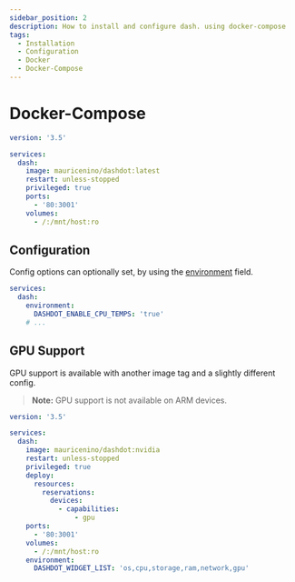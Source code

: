 ```yaml
---
sidebar_position: 2
description: How to install and configure dash. using docker-compose
tags:
  - Installation
  - Configuration
  - Docker
  - Docker-Compose
---
```


# Docker-Compose

```yml
version: '3.5'

services:
  dash:
    image: mauricenino/dashdot:latest
    restart: unless-stopped
    privileged: true
    ports:
      - '80:3001'
    volumes:
      - /:/mnt/host:ro
```

## Configuration

Config options can optionally set, by using the [environment](https://docs.docker.com/compose/compose-file/#environment) field.

```yml
services:
  dash:
    environment:
      DASHDOT_ENABLE_CPU_TEMPS: 'true'
    # ...
```

## GPU Support

GPU support is available with another image tag and a slightly different config.

> **Note:** GPU support is not available on ARM devices.

```yml
version: '3.5'

services:
  dash:
    image: mauricenino/dashdot:nvidia
    restart: unless-stopped
    privileged: true
    deploy:
      resources:
        reservations:
          devices:
            - capabilities:
                - gpu
    ports:
      - '80:3001'
    volumes:
      - /:/mnt/host:ro
    environment:
      DASHDOT_WIDGET_LIST: 'os,cpu,storage,ram,network,gpu'
```
